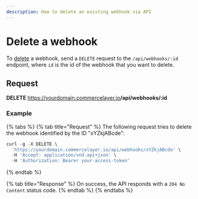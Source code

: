 ```yaml
---
description: How to delete an existing webhook via API
---
```


# Delete a webhook

To <a href="https://docs.commercelayer.io/developers/deleting-resources" target="_blank">delete</a> a webhook, send a `DELETE` request to the `/api/webhooks/:id` endpoint, where `id` is the id of the webhook that you want to delete.

## Request

**DELETE** https://yourdomain.commercelayer.io<b>/api/webhooks/:id</b>

### Example

{% tabs %}
{% tab title="Request" %}
The following request tries to delete the webhook identified by the ID "xYZkjABcde":

```javascript
curl -g -X DELETE \
  'https://yourdomain.commercelayer.io/api/webhooks/xYZkjABcde' \
  -H 'Accept: application/vnd.api+json' \
  -H 'Authorization: Bearer your-access-token'
```
{% endtab %}

{% tab title="Response" %}
On success, the API responds with a `204 No Content` status code.
{% endtab %}
{% endtabs %}

